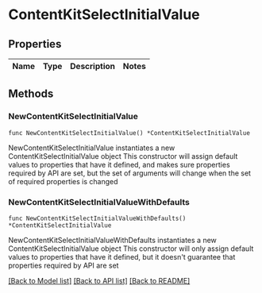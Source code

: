 # ContentKitSelectInitialValue

## Properties

Name | Type | Description | Notes
------------ | ------------- | ------------- | -------------

## Methods

### NewContentKitSelectInitialValue

`func NewContentKitSelectInitialValue() *ContentKitSelectInitialValue`

NewContentKitSelectInitialValue instantiates a new ContentKitSelectInitialValue object
This constructor will assign default values to properties that have it defined,
and makes sure properties required by API are set, but the set of arguments
will change when the set of required properties is changed

### NewContentKitSelectInitialValueWithDefaults

`func NewContentKitSelectInitialValueWithDefaults() *ContentKitSelectInitialValue`

NewContentKitSelectInitialValueWithDefaults instantiates a new ContentKitSelectInitialValue object
This constructor will only assign default values to properties that have it defined,
but it doesn't guarantee that properties required by API are set


[[Back to Model list]](../README.md#documentation-for-models) [[Back to API list]](../README.md#documentation-for-api-endpoints) [[Back to README]](../README.md)


